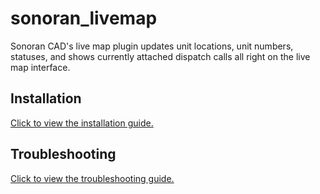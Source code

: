 # sonoran_livemap
Sonoran CAD's live map plugin updates unit locations, unit numbers, statuses, and shows currently attached dispatch calls all right on the live map interface.

## Installation
[Click to view the installation guide.](https://info.sonorancad.com/integration-plugins/integration-plugins/available-plugins/live-map)

## Troubleshooting
[Click to view the troubleshooting guide.](https://info.sonorancad.com/integration-plugins/integration-plugins/available-plugins/live-map/live-map-troubleshooting)
